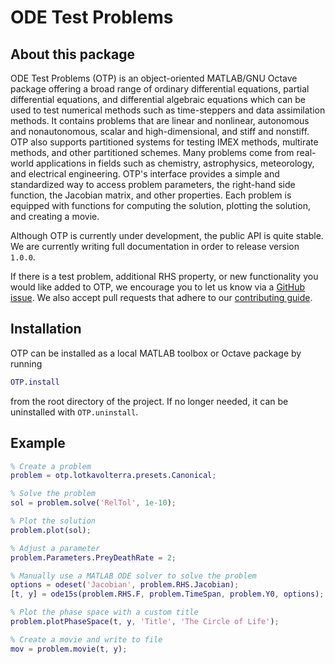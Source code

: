# ODE Test Problems

## About this package

ODE Test Problems (OTP) is an object-oriented MATLAB/GNU Octave package offering
a broad range of ordinary differential equations, partial differential
equations, and differential algebraic equations which can be used to test
numerical methods such as time-steppers and data assimilation methods. It
contains problems that are linear and nonlinear, autonomous and nonautonomous,
scalar and high-dimensional, and stiff and nonstiff. OTP also supports
partitioned systems for testing IMEX methods, multirate methods, and other
partitioned schemes. Many problems come from real-world applications in fields
such as chemistry, astrophysics, meteorology, and electrical engineering. OTP's
interface provides a simple and standardized way to access problem parameters,
the right-hand side function, the Jacobian matrix, and other properties. Each
problem is equipped with functions for computing the solution, plotting the
solution, and creating a movie.

Although OTP is currently under development, the public API is quite stable. We
are currently writing full documentation in order to release version `1.0.0`.

If there is a test problem, additional RHS property, or new functionality you
would like added to OTP, we encourage you to let us know via a
[GitHub issue](https://github.com/ComputationalScienceLaboratory/ODE-Test-Problems/issues).
We also accept pull requests that adhere to our
[contributing guide](./CONTRIBUTING.md).

## Installation

OTP can be installed as a local MATLAB toolbox or Octave package by running

```matlab
OTP.install
```

from the root directory of the project. If no longer needed, it can be
uninstalled with `OTP.uninstall`.

## Example

```matlab
% Create a problem
problem = otp.lotkavolterra.presets.Canonical;

% Solve the problem
sol = problem.solve('RelTol', 1e-10);

% Plot the solution
problem.plot(sol);

% Adjust a parameter
problem.Parameters.PreyDeathRate = 2;

% Manually use a MATLAB ODE solver to solve the problem
options = odeset('Jacobian', problem.RHS.Jacobian);
[t, y] = ode15s(problem.RHS.F, problem.TimeSpan, problem.Y0, options);

% Plot the phase space with a custom title
problem.plotPhaseSpace(t, y, 'Title', 'The Circle of Life');

% Create a movie and write to file
mov = problem.movie(t, y);
```
